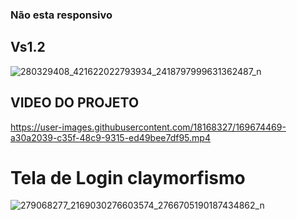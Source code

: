 ### Não esta responsivo

## Vs1.2
![280329408_421622022793934_2418797999631362487_n](https://user-images.githubusercontent.com/18168327/169673418-d5d00903-d7a7-4844-979c-af28c1e8e18c.png)

## VIDEO DO PROJETO
https://user-images.githubusercontent.com/18168327/169674469-a30a2039-c35f-48c9-9315-ed49bee7df95.mp4


# Tela de Login claymorfismo
![279068277_2169030276603574_2766705190187434862_n](https://user-images.githubusercontent.com/18168327/169667451-0fb3400b-c60d-4feb-88f1-35eb690da4eb.png)
